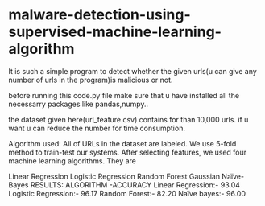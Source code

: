 # malware-detection-using-supervised-machine-learning-algorithm
It is such a simple program to detect whether the given urls(u can give any number of urls in the program)is malicious or not.

before running this code.py file make sure that u have installed all the necessarry packages like pandas,numpy..

the dataset given here(url_feature.csv) contains for than 10,000 urls. if u want u can reduce the number for time consumption.

Algorithm used: All of URLs in the dataset are labeled. We use 5-fold method to train-test our systems. After selecting features, we used four machine learning algorithms. They are

Linear Regression Logistic Regression Random Forest Gaussian Naïve-Bayes RESULTS: ALGORITHM -ACCURACY Linear Regression:- 93.04 Logistic Regression:- 96.17 Random Forest:- 82.20 Naïve bayes:- 96.00
